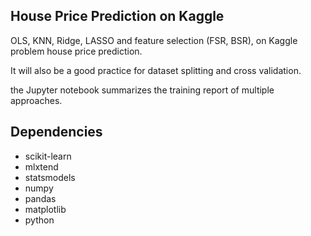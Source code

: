## House Price Prediction on Kaggle

OLS, KNN, Ridge, LASSO and feature selection (FSR, BSR), on Kaggle problem house price prediction.

It will also be a good practice for dataset splitting and cross validation.

the Jupyter notebook summarizes the training report of multiple approaches.

## Dependencies
* scikit-learn
* mlxtend
* statsmodels
* numpy
* pandas
* matplotlib
* python 
